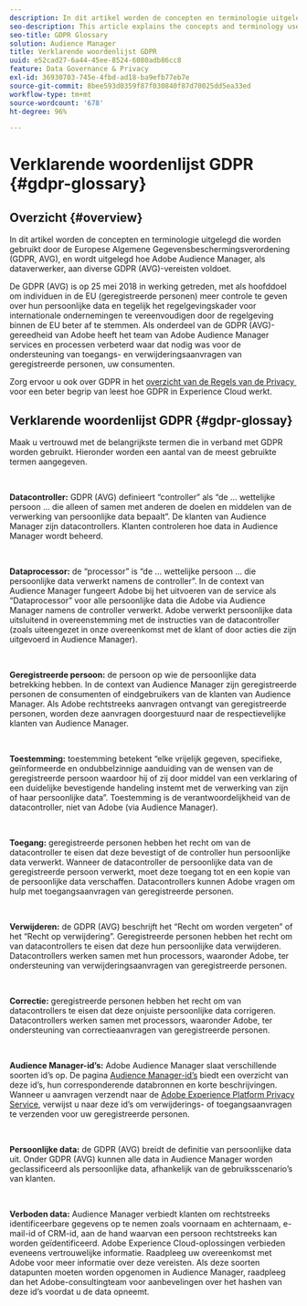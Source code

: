 ```yaml
---
description: In dit artikel worden de concepten en terminologie uitgelegd die worden gebruikt door de Europese Algemene Gegevensbeschermingsverordening (GDPR, AVG), en wordt uitgelegd hoe Adobe Audience Manager, als dataverwerker, aan diverse GDPR (AVG)-vereisten voldoet.
seo-description: This article explains the concepts and terminology used by the European General Data Protection Regulation (GDPR), and how Adobe Audience Manager, as a Data Processor, addresses various GDPR requirements.
seo-title: GDPR Glossary
solution: Audience Manager
title: Verklarende woordenlijst GDPR
uuid: e52cad27-6a44-45ee-8524-6080adb86cc8
feature: Data Governance & Privacy
exl-id: 36930703-745e-4fbd-ad18-ba9efb77eb7e
source-git-commit: 8bee593d0359f87f030840f87d70025dd5ea33ed
workflow-type: tm+mt
source-wordcount: '678'
ht-degree: 96%

---
```


# Verklarende woordenlijst GDPR {#gdpr-glossary}

## Overzicht {#overview}

In dit artikel worden de concepten en terminologie uitgelegd die worden gebruikt door de Europese Algemene Gegevensbeschermingsverordening (GDPR, AVG), en wordt uitgelegd hoe Adobe Audience Manager, als dataverwerker, aan diverse GDPR (AVG)-vereisten voldoet.

De GDPR (AVG) is op 25 mei 2018 in werking getreden, met als hoofddoel om individuen in de EU (geregistreerde personen) meer controle te geven over hun persoonlijke data en tegelijk het regelgevingskader voor internationale ondernemingen te vereenvoudigen door de regelgeving binnen de EU beter af te stemmen. Als onderdeel van de GDPR (AVG)-gereedheid van Adobe heeft het team van Adobe Audience Manager services en processen verbeterd waar dat nodig was voor de ondersteuning van toegangs- en verwijderingsaanvragen van geregistreerde personen, uw consumenten.

Zorg ervoor u ook over GDPR in het [&#x200B; overzicht van de Regels van de Privacy &#x200B;](https://experienceleague.adobe.com/docs/experience-platform/privacy/regulations/overview.html?lang=nl-NL) voor een beter begrip van leest hoe GDPR in Experience Cloud werkt.

## Verklarende woordenlijst GDPR {#gdpr-glossay}

Maak u vertrouwd met de belangrijkste termen die in verband met GDPR worden gebruikt. Hieronder worden een aantal van de meest gebruikte termen aangegeven.

 

**Datacontroller:** GDPR (AVG) definieert “controller” als “de … wettelijke persoon … die alleen of samen met anderen de doelen en middelen van de verwerking van persoonlijke data bepaalt”. De klanten van Audience Manager zijn datacontrollers. Klanten controleren hoe data in Audience Manager wordt beheerd.

 

**Dataprocessor:** de “processor” is “de … wettelijke persoon … die persoonlijke data verwerkt namens de controller”. In de context van Audience Manager fungeert Adobe bij het uitvoeren van de service als “Dataprocessor” voor alle persoonlijke data die Adobe via Audience Manager namens de controller verwerkt. Adobe verwerkt persoonlijke data uitsluitend in overeenstemming met de instructies van de datacontroller (zoals uiteengezet in onze overeenkomst met de klant of door acties die zijn uitgevoerd in Audience Manager).

 

**Geregistreerde persoon:** de persoon op wie de persoonlijke data betrekking hebben. In de context van Audience Manager zijn geregistreerde personen de consumenten of eindgebruikers van de klanten van Audience Manager. Als Adobe rechtstreeks aanvragen ontvangt van geregistreerde personen, worden deze aanvragen doorgestuurd naar de respectievelijke klanten van Audience Manager.

 

**Toestemming:** toestemming betekent “elke vrijelijk gegeven, specifieke, geïnformeerde en ondubbelzinnige aanduiding van de wensen van de geregistreerde persoon waardoor hij of zij door middel van een verklaring of een duidelijke bevestigende handeling instemt met de verwerking van zijn of haar persoonlijke data”. Toestemming is de verantwoordelijkheid van de datacontroller, niet van Adobe (via Audience Manager).

 

**Toegang:** geregistreerde personen hebben het recht om van de datacontroller te eisen dat deze bevestigt of de controller hun persoonlijke data verwerkt. Wanneer de datacontroller de persoonlijke data van de geregistreerde persoon verwerkt, moet deze toegang tot en een kopie van de persoonlijke data verschaffen. Datacontrollers kunnen Adobe vragen om hulp met toegangsaanvragen van geregistreerde personen.

 

**Verwijderen:** de GDPR (AVG) beschrijft het “Recht om worden vergeten” of het “Recht op verwijdering”. Geregistreerde personen hebben het recht om van datacontrollers te eisen dat deze hun persoonlijke data verwijderen. Datacontrollers werken samen met hun processors, waaronder Adobe, ter ondersteuning van verwijderingsaanvragen van geregistreerde personen.

 

**Correctie:** geregistreerde personen hebben het recht om van datacontrollers te eisen dat deze onjuiste persoonlijke data corrigeren. Datacontrollers werken samen met processors, waaronder Adobe, ter ondersteuning van correctieaanvragen van geregistreerde personen.

 

**Audience Manager-id’s:** Adobe Audience Manager slaat verschillende soorten id’s op. De pagina [Audience Manager-id’s](data-privacy-ids.md) biedt een overzicht van deze id’s, hun corresponderende databronnen en korte beschrijvingen. Wanneer u aanvragen verzendt naar de [Adobe Experience Platform Privacy Service](https://experienceleague.adobe.com/docs/experience-platform/privacy/home.html?lang=nl-NL), verwijst u naar deze id’s om verwijderings- of toegangsaanvragen te verzenden voor uw geregistreerde personen.

 

**Persoonlijke data:** de GDPR (AVG) breidt de definitie van persoonlijke data uit. Onder GDPR (AVG) kunnen alle data in Audience Manager worden geclassificeerd als persoonlijke data, afhankelijk van de gebruiksscenario’s van klanten.

 

**Verboden data:** Audience Manager verbiedt klanten om rechtstreeks identificeerbare gegevens op te nemen zoals voornaam en achternaam, e-mail-id of CRM-id, aan de hand waarvan een persoon rechtstreeks kan worden geïdentificeerd. Adobe Experience Cloud-oplossingen verbieden eveneens vertrouwelijke informatie. Raadpleeg uw overeenkomst met Adobe voor meer informatie over deze vereisten. Als deze soorten datapunten moeten worden opgenomen in Audience Manager, raadpleeg dan het Adobe-consultingteam voor aanbevelingen over het hashen van deze id’s voordat u de data opneemt.
